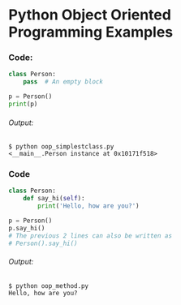 # Python Object Oriented Programming Examples

### Code:

```python
class Person:
    pass  # An empty block

p = Person()
print(p)
```

###### Output:

```
$ python oop_simplestclass.py
<__main__.Person instance at 0x10171f518>
```

### Code
 
```python
class Person:
    def say_hi(self):
        print('Hello, how are you?')

p = Person()
p.say_hi()
# The previous 2 lines can also be written as
# Person().say_hi()
```

###### Output:

```
$ python oop_method.py
Hello, how are you?
```

```python

```

```python

```

```python

```

```python

```

```python

```

```python

```

```python

```
